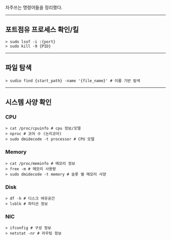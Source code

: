 자주쓰는 명령어들을 정리했다.

---

## 포트점유 프로세스 확인/킬

```shell
> sudo lsof -i :{port}
> sudo kill -9 {PID}
```

---

## 파일 탐색

```shell
> sudio find {start_path} -name '{file_name}' # 이름 기반 탐색
```

---

## 시스템 사양 확인

### CPU

```shell
> cat /proc/cpuinfo # cpu 정보/모델
> nproc # 코어 수 (논리코어)
> sudo dmidecode -t processor # CPU 모델
```

### Memory

```shell
> cat /proc/meminfo # 메모리 정보
> free -m # 메모리 사용량
> sudo dmidecode -t memory # 슬롯 별 메모리 사양
```

### Disk

```shell
> df -h # 디스크 여유공간
> lsblk # 파티션 정보
```

### NIC

```shell
> ifconfig # 구성 정보
> netstat -nr # 라우팅 정보
```

